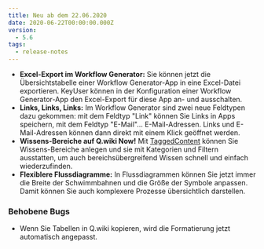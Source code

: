 ```yaml
---
title: Neu ab dem 22.06.2020
date: 2020-06-22T00:00:00.000Z
version:
  - 5.6
tags:
  - release-notes
---
```

* **Excel-Export im Workflow Generator:** Sie können jetzt die Übersichtstabelle einer Workflow Generator-App in eine Excel-Datei exportieren. KeyUser können in der Konfiguration einer Workflow Generator-App den Excel-Export für diese App an- und ausschalten.
* **Links, Links, Links:** Im Workflow Generator sind zwei neue Feldtypen dazu gekommen: mit dem Feldtyp "Link" können Sie Links in Apps speichern, mit dem Feldtyp "E-Mail"... E-Mail-Adressen. Links und E-Mail-Adressen können dann direkt mit einem Klick geöffnet werden.
* **Wissens-Bereiche auf Q.wiki Now!** Mit [TaggedContent](https://www.modell-aachen.de/de/managementberatung/wissensmanagement "Tagged Content") können Sie Wissens-Bereiche anlegen und sie mit Kategorien und Filtern ausstatten, um auch bereichsübergreifend Wissen schnell und einfach wiederzufinden.
* **Flexiblere Flussdiagramme:** In Flussdiagrammen können Sie jetzt immer die Breite der Schwimmbahnen und die Größe der Symbole anpassen. Damit können Sie auch komplexere Prozesse übersichtlich darstellen.

### Behobene Bugs

* Wenn Sie Tabellen in Q.wiki kopieren, wird die Formatierung jetzt automatisch angepasst.